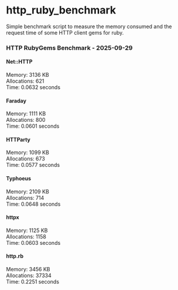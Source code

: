 # http_ruby_benchmark

Simple benchmark script to measure the memory consumed and the request time of some HTTP client gems for ruby.

<!-- benchmark-results -->

### HTTP RubyGems Benchmark - 2025-09-29
#### Net::HTTP
Memory: 3136 KB <br />Allocations: 621 <br />Time: 0.0632 seconds 
#### Faraday
Memory: 1111 KB <br />Allocations: 800 <br />Time: 0.0601 seconds 
#### HTTParty
Memory: 1099 KB <br />Allocations: 673 <br />Time: 0.0577 seconds 
#### Typhoeus
Memory: 2109 KB <br />Allocations: 714 <br />Time: 0.0648 seconds 
#### httpx
Memory: 1125 KB <br />Allocations: 1158 <br />Time: 0.0603 seconds 
#### http.rb
Memory: 3456 KB <br />Allocations: 37334 <br />Time: 0.2251 seconds 
